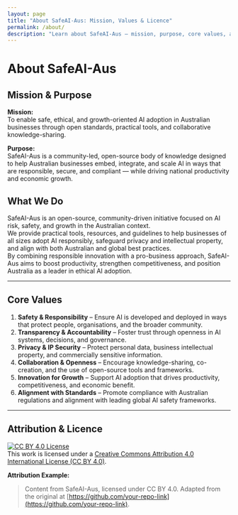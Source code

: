 ```yaml
---
layout: page
title: "About SafeAI-Aus: Mission, Values & Licence"
permalink: /about/
description: "Learn about SafeAI-Aus — mission, purpose, core values, and licensing. The Australian knowledge hub for safe, responsible, and growth-focused AI adoption."
---
```


# About SafeAI-Aus 

## Mission & Purpose
**Mission:**  
To enable safe, ethical, and growth-oriented AI adoption in Australian businesses through open standards, practical tools, and collaborative knowledge-sharing.

**Purpose:**  
SafeAI-Aus is a community-led, open-source body of knowledge designed to help Australian businesses embed, integrate, and scale AI in ways that are responsible, secure, and compliant — while driving national productivity and economic growth.

## What We Do
SafeAI-Aus is an open-source, community-driven initiative focused on AI risk, safety, and growth in the Australian context.  
We provide practical tools, resources, and guidelines to help businesses of all sizes adopt AI responsibly, safeguard privacy and intellectual property, and align with both Australian and global best practices.  
By combining responsible innovation with a pro-business approach, SafeAI-Aus aims to boost productivity, strengthen competitiveness, and position Australia as a leader in ethical AI adoption.

---

## Core Values
1. **Safety & Responsibility** – Ensure AI is developed and deployed in ways that protect people, organisations, and the broader community.  
2. **Transparency & Accountability** – Foster trust through openness in AI systems, decisions, and governance.  
3. **Privacy & IP Security** – Protect personal data, business intellectual property, and commercially sensitive information.  
4. **Collaboration & Openness** – Encourage knowledge-sharing, co-creation, and the use of open-source tools and frameworks.  
5. **Innovation for Growth** – Support AI adoption that drives productivity, competitiveness, and economic benefit.  
6. **Alignment with Standards** – Promote compliance with Australian regulations and alignment with leading global AI safety frameworks.

---

## Attribution & Licence
[![CC BY 4.0 License](https://licensebuttons.net/l/by/4.0/88x31.png)](https://creativecommons.org/licenses/by/4.0/)  
This work is licensed under a [Creative Commons Attribution 4.0 International License (CC BY 4.0)](https://creativecommons.org/licenses/by/4.0/).  

**Attribution Example:**  
> Content from SafeAI-Aus, licensed under CC BY 4.0. Adapted from the original at [https://github.com/your-repo-link](https://github.com/your-repo-link).

